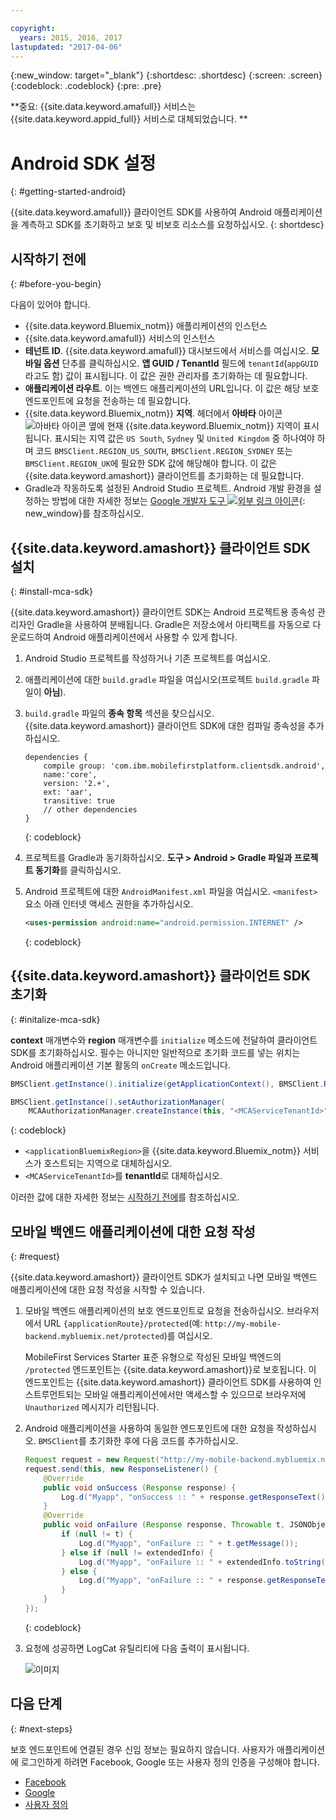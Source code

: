 ```yaml
---

copyright:
  years: 2015, 2016, 2017
lastupdated: "2017-04-06"
---
```

{:new_window: target="_blank"}
{:shortdesc: .shortdesc}
{:screen: .screen}
{:codeblock: .codeblock}
{:pre: .pre}

**중요: {{site.data.keyword.amafull}} 서비스는 {{site.data.keyword.appid_full}} 서비스로 대체되었습니다. **

# Android SDK 설정
{: #getting-started-android}

{{site.data.keyword.amafull}} 클라이언트 SDK를 사용하여 Android 애플리케이션을 계측하고 SDK를 초기화하고 보호 및 비보호 리소스를 요청하십시오.
{: shortdesc}

## 시작하기 전에
{: #before-you-begin}

다음이 있어야 합니다.

* {{site.data.keyword.Bluemix_notm}} 애플리케이션의 인스턴스
* {{site.data.keyword.amafull}} 서비스의 인스턴스
* **테넌트 ID**. {{site.data.keyword.amafull}} 대시보드에서 서비스를 여십시오. **모바일 옵션** 단추를 클릭하십시오. **앱 GUID / TenantId** 필드에 `tenantId`(`appGUID`라고도 함) 값이 표시됩니다. 이 값은 권한 관리자를 초기화하는 데 필요합니다. 
* **애플리케이션 라우트**. 이는 백엔드 애플리케이션의 URL입니다. 이 값은 해당 보호 엔드포인트에 요청을 전송하는 데 필요합니다. 
* {{site.data.keyword.Bluemix_notm}} **지역**. 헤더에서 **아바타** 아이콘 ![아바타 아이콘](images/face.jpg "아바타 아이콘") 옆에 현재 {{site.data.keyword.Bluemix_notm}} 지역이 표시됩니다. 표시되는 지역 값은 `US South`, `Sydney` 및 `United Kingdom` 중 하나여야 하며 코드 `BMSClient.REGION_US_SOUTH`, `BMSClient.REGION_SYDNEY` 또는 `BMSClient.REGION_UK`에 필요한 SDK 값에 해당해야 합니다. 이 값은 {{site.data.keyword.amashort}} 클라이언트를 초기화하는 데 필요합니다. 
* Gradle과 작동하도록 설정된 Android Studio 프로젝트. Android 개발 환경을 설정하는 방법에 대한 자세한 정보는 [Google 개발자 도구 ![외부 링크 아이콘](../../icons/launch-glyph.svg "외부 링크 아이콘")](http://developer.android.com/sdk/index.html){: new_window}를 참조하십시오. 

## {{site.data.keyword.amashort}} 클라이언트 SDK 설치
{: #install-mca-sdk}

{{site.data.keyword.amashort}} 클라이언트 SDK는 Android 프로젝트용 종속성 관리자인 Gradle을 사용하여 분배됩니다. Gradle은 저장소에서 아티팩트를 자동으로 다운로드하여 Android 애플리케이션에서 사용할 수 있게 합니다. 

1. Android Studio 프로젝트를 작성하거나 기존 프로젝트를 여십시오. 

1. 애플리케이션에 대한 `build.gradle` 파일을 여십시오(프로젝트 `build.gradle` 파일이 **아님**).

1. `build.gradle` 파일의 **종속 항목** 섹션을 찾으십시오. {{site.data.keyword.amashort}} 클라이언트 SDK에 대한 컴파일 종속성을 추가하십시오.

	```Gradle
	dependencies {
		compile group: 'com.ibm.mobilefirstplatform.clientsdk.android',    
		name:'core',
		version: '2.+',
		ext: 'aar',
		transitive: true
		// other dependencies  
	}
	```
	{: codeblock}

1. 프로젝트를 Gradle과 동기화하십시오. **도구 &gt; Android &gt; Gradle 파일과 프로젝트 동기화**를 클릭하십시오. 

1. Android 프로젝트에 대한 `AndroidManifest.xml` 파일을 여십시오. `<manifest>` 요소 아래 인터넷 액세스 권한을 추가하십시오. 

	```XML
	<uses-permission android:name="android.permission.INTERNET" />
	```
	{: codeblock}

## {{site.data.keyword.amashort}} 클라이언트 SDK 초기화
{: #initalize-mca-sdk}

**context** 매개변수와 **region** 매개변수를 `initialize` 메소드에 전달하여 클라이언트 SDK를 초기화하십시오. 필수는 아니지만 일반적으로 초기화 코드를 넣는 위치는 Android 애플리케이션 기본 활동의 `onCreate` 메소드입니다. 

```Java
BMSClient.getInstance().initialize(getApplicationContext(), BMSClient.REGION_UK);

BMSClient.getInstance().setAuthorizationManager(
	MCAAuthorizationManager.createInstance(this, "<MCAServiceTenantId>"));
```
{: codeblock}

* `<applicationBluemixRegion>`을 {{site.data.keyword.Bluemix_notm}} 서비스가 호스트되는 지역으로 대체하십시오. 
* `<MCAServiceTenantId>`를 **tenantId**로 대체하십시오. 

이러한 값에 대한 자세한 정보는 [시작하기 전에](#before-you-begin)를 참조하십시오. 

## 모바일 백엔드 애플리케이션에 대한 요청 작성
{: #request}

{{site.data.keyword.amashort}} 클라이언트 SDK가 설치되고 나면 모바일 백엔드 애플리케이션에 대한 요청 작성을 시작할 수 있습니다. 

1. 모바일 백엔드 애플리케이션의 보호 엔드포인트로 요청을 전송하십시오. 브라우저에서 URL `{applicationRoute}/protected`(예: `http://my-mobile-backend.mybluemix.net/protected`)를 여십시오.   

	MobileFirst Services Starter 표준 유형으로 작성된 모바일 백엔드의 `/protected` 엔드포인트는 {{site.data.keyword.amashort}}로 보호됩니다. 이 엔드포인트는 {{site.data.keyword.amashort}} 클라이언트 SDK를 사용하여 인스트루먼트되는 모바일 애플리케이션에서만 액세스할 수 있으므로 브라우저에 `Unauthorized` 메시지가 리턴됩니다.

1. Android 애플리케이션을 사용하여 동일한 엔드포인트에 대한 요청을 작성하십시오. `BMSClient`를 초기화한 후에 다음 코드를 추가하십시오. 

	```Java
	Request request = new Request("http://my-mobile-backend.mybluemix.net/protected", Request.GET);
	request.send(this, new ResponseListener() {
		@Override
		public void onSuccess (Response response) {
			Log.d("Myapp", "onSuccess :: " + response.getResponseText());
		}
		@Override
		public void onFailure (Response response, Throwable t, JSONObject extendedInfo) {
			if (null != t) {
				Log.d("Myapp", "onFailure :: " + t.getMessage());
			} else if (null != extendedInfo) {
				Log.d("Myapp", "onFailure :: " + extendedInfo.toString());
			} else {
				Log.d("Myapp", "onFailure :: " + response.getResponseText());
			}
		}
	});
	```
	{: codeblock}

1. 요청에 성공하면 LogCat 유틸리티에 다음 출력이 표시됩니다. 

	![이미지](images/getting-started-android-success.png)

## 다음 단계
{: #next-steps}

보호 엔드포인트에 연결된 경우 신임 정보는 필요하지 않습니다. 사용자가 애플리케이션에 로그인하게 하려면 Facebook, Google 또는 사용자 정의 인증을 구성해야 합니다. 

* [Facebook](facebook-auth-android.html)
* [Google](google-auth-android.html)
* [사용자 정의](custom-auth-android.html)
